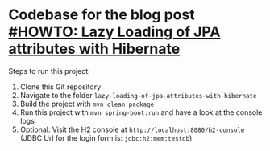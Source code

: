 # Codebase for the blog post [#HOWTO: Lazy Loading of JPA attributes with Hibernate](https://rieckpil.de/how-to-lazy-loading-of-jpa-attributes-with-hibernate/)

Steps to run this project:

1. Clone this Git repository
2. Navigate to the folder `lazy-loading-of-jpa-attributes-with-hibernate`
3. Build the project with `mvn clean package`
4. Run this project with `mvn spring-boot:run` and have a look at the console logs
5. Optional: Visit the H2 console at `http://localhost:8080/h2-console` (JDBC Url for the login form is: `jdbc:h2:mem:testdb`)